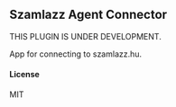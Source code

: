 ## Szamlazz Agent Connector

THIS PLUGIN IS UNDER DEVELOPMENT.

App for connecting to szamlazz.hu.

#### License

MIT
